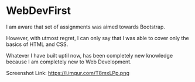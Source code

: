 # WebDevFirst

I am aware that set of assignments was aimed towards Bootstrap.

However, with utmost regret, I can only say that I was able to cover only the basics of HTML and CSS.

Whatever I have built uptil now, has been completely new knowledge because I am completely new to Web Development.

Screenshot Link:
https://i.imgur.com/T8mxLPp.png
